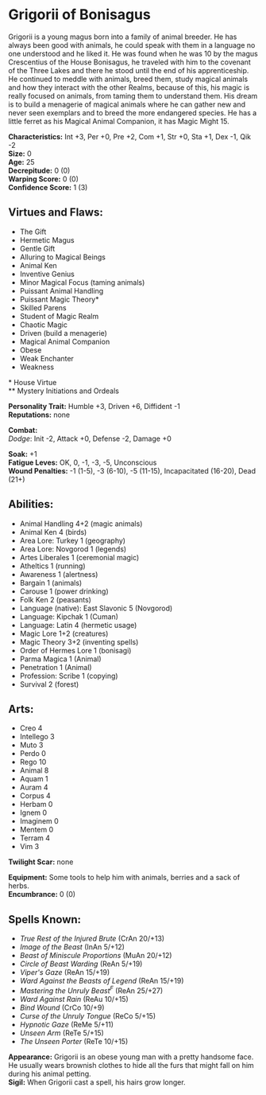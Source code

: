 # Grigorii of Bonisagus

Grigorii is a young magus born into a family of animal breeder. He has always been good with animals, he could speak with them in a language no one understood and he liked it. He was found when he was 10 by the magus Crescentius of the House Bonisagus, he traveled with him to the covenant of the Three Lakes and there he stood until the end of his apprenticeship. He continued to meddle with animals, breed them, study magical animals and how they interact with the other Realms, because of this, his magic is really focused on animals, from taming them to understand them. His dream is to build a menagerie of magical animals where he can gather new and never seen exemplars and to breed the more endangered species. He has a little ferret as his Magical Animal Companion, it has Magic Might 15.  

**Characteristics:** Int +3, Per +0, Pre +2, Com +1, Str +0, Sta +1, Dex -1, Qik -2  
**Size:** 0  
**Age:** 25  
**Decrepitude:** 0 (0)  
**Warping Score:** 0 (0)  
**Confidence Score:** 1 (3)

## Virtues and Flaws:

- The Gift
- Hermetic Magus
- Gentle Gift
- Alluring to Magical Beings
- Animal Ken
- Inventive Genius
- Minor Magical Focus (taming animals)
- Puissant Animal Handling
- Puissant Magic Theory*
- Skilled Parens
- Student of Magic Realm
- Chaotic Magic
- Driven (build a menagerie)
- Magical Animal Companion
- Obese
- Weak Enchanter
- Weakness

\* House Virtue  
** Mystery Initiations and Ordeals

**Personality Trait:** Humble +3, Driven +6, Diffident -1  
**Reputations:** none

**Combat:**  
*Dodge*: Init -2, Attack +0, Defense -2, Damage +0                                                                                                    

**Soak:** +1  
**Fatigue Leves:** OK, 0, -1, -3, -5, Unconscious  
**Wound Penalties:** -1 (1-5), -3 (6-10), -5 (11-15), Incapacitated (16-20), Dead (21+)

## Abilities:

+ Animal Handling 4+2 (magic animals)
+ Animal Ken 4 (birds)
+ Area Lore: Turkey 1 (geography)
+ Area Lore: Novgorod 1 (legends)
+ Artes Liberales 1 (ceremonial magic)
+ Atheltics 1 (running)
+ Awareness 1 (alertness)
+ Bargain 1 (animals)
+ Carouse 1 (power drinking)
+ Folk Ken 2 (peasants)
+ Language (native): East Slavonic 5 (Novgorod)
+ Language: Kipchak 1 (Cuman)
+ Language: Latin 4 (hermetic usage)
+ Magic Lore 1+2 (creatures)
+ Magic Theory 3+2 (inventing spells)
+ Order of Hermes Lore 1 (bonisagi)
+ Parma Magica 1 (Animal)
+ Penetration 1 (Animal)
+ Profession: Scribe 1 (copying)
+ Survival 2 (forest)

## Arts:

+ Creo 4
+ Intellego 3
+ Muto 3
+ Perdo 0
+ Rego 10
+ Animal 8
+ Aquam 1
+ Auram 4
+ Corpus 4
+ Herbam 0
+ Ignem 0
+ Imaginem 0
+ Mentem 0
+ Terram 4
+ Vim 3

**Twilight Scar:** none  

**Equipment:** Some tools to help him with animals, berries and a sack of herbs.  
**Encumbrance:** 0 (0)

## Spells Known:

+ *True Rest of the Injured Brute* (CrAn 20/+13)
+ *Image of the Beast* (InAn 5/+12)
+ *Beast of Miniscule Proportions* (MuAn 20/+12)
+ *Circle of Beast Warding* (ReAn 5/+19)
+ *Viper's Gaze* (ReAn 15/+19)
+ *Ward Against the Beasts of Legend* (ReAn 15/+19)
+ *Mastering the Unruly Beast<sup>F</sup>* (ReAn 25/+27)
+ *Ward Against Rain* (ReAu 10/+15)
+ *Bind Wound* (CrCo 10/+9)
+ *Curse of the Unruly Tongue* (ReCo 5/+15)
+ *Hypnotic Gaze* (ReMe 5/+11)
+ *Unseen Arm* (ReTe 5/+15)
+ *The Unseen Porter* (ReTe 10/+15)

**Appearance:** Grigorii is an obese young man with a pretty handsome face. He usually wears brownish clothes to hide all the furs that might fall on him during his animal petting.  
**Sigil:** When Grigorii cast a spell, his hairs grow longer.
